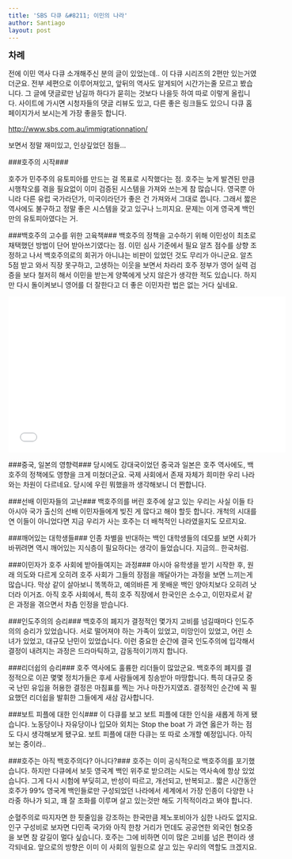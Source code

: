 ```yaml
---
title: 'SBS 다큐 &#8211; 이민의 나라'
author: Santiago
layout: post
---
```

<div id="toc"><b><span style="font-size: large;">차례</span></b></br></div>

전에 이민 역사 다큐 소개해주신 분의 글이 있었는데.. 이 다큐 시리즈의 2편만 있는거였더군요. 전부 세편으로 이루어져있고, 앞뒤의 역사도 알게되어 시간가는줄 모르고 봤습니다. 그 글에 댓글로만 남길까 하다가 묻히는 것보다 나을듯 하여 따로 이렇게 올립니다. 사이트에 가시면 시청자들의 댓글 리뷰도 있고, 다른 좋은 링크들도 있으니 다큐 홈페이지가서 보시는게 가장 좋을듯 합니다.

<a href="http://www.sbs.com.au/immigrationnation/" target="_blank">http://www.sbs.com.au/immigrationnation/</a>

보면서 정말 재미있고, 인상깊었던 점들&#8230;

###호주의 시작###

호주가 민주주의 유토피아를 만드는 걸 목표로 시작했다는 점. 호주는 늦게 발견된 만큼 시행착오를 겪을 필요없이 이미 검증된 시스템을 가져와 쓰는게 참 많습니다. 영국뿐 아니라 다른 유럽 국가라던가, 미국이라던가 좋은 건 가져와서 그대로 씁니다. 그래서 짧은 역사에도 불구하고 정말 좋은 시스템을 갖고 있구나 느끼지요. 문제는 이게 영국계 백인만의 유토피아였다는 거.

###백호주의 고수를 위한 고육책###
백호주의 정책을 고수하기 위해 이민성이 최초로 채택했던 방법이 단어 받아쓰기였다는 점. 이민 심사 기준에서 필요 알츠 점수를 상향 조정하고 나서 백호주의로의 회귀가 아니냐는 비판이 있었던 것도 무리가 아니군요. 알츠 5점 받고 와서 직장 못구하고, 고생하는 이웃을 보면서 차라리 호주 정부가 영어 실력 검증을 보다 철저히 해서 이민을 받는게 양쪽에게 낫지 않은가 생각한 적도 있습니다. 하지만 다시 돌이켜보니 영어를 더 잘한다고 더 좋은 이민자란 법은 없는 거다 싶네요.

<iframe src="//www.youtube.com/embed/LKvjltPLI0k" width="560px" height="315px" frameborder="0" scrolling="no" allowfullscreen=""></iframe>


###중국, 일본의 영향력###
당시에도 강대국이었던 중국과 일본은 호주 역사에도, 백호주의 정책에도 영향을 크게 미쳤더군요. 국제 사회에서 존재 자체가 희미한 우리 나라와는 차원이 다르네요. 당시에 우린 뭐했을까 생각해보니 더 짠합니다.

###선배 이민자들의 고난###
백호주의를 버린 호주에 살고 있는 우리는 사실 이들 타 아시아 국가 출신의 선배 이민자들에게 빚진 게 많다고 해야 할듯 합니다. 개척의 시대를 연 이들이 아니었다면 지금 우리가 사는 호주는 더 배척적인 나라였을지도 모르지요.

###깨어있는 대학생들###
인종 차별을 반대하는 백인 대학생들의 데모를 보면 사회가 바뀌려면 역시 깨어있는 지식층이 필요하다는 생각이 들었습니다. 지금의.. 한국처럼.

###이민자가 호주 사회에 받아들여지는 과정###
아시아 유학생을 받기 시작한 후, 원래 의도와 다르게 오히려 호주 사회가 그들의 장점을 깨달아가는 과정을 보면 느끼는게 많습니다. 막상 같이 살아보니 똑똑하고, 예의바른 게 못배운 백인 양아치보다 오히려 낫더라 이거죠. 아직 호주 사회에서, 특히 호주 직장에서 한국인은 소수고, 이민자로서 같은 과정을 겪으면서 차츰 인정을 받습니다.

###인도주의의 승리###
백호주의 폐지가 결정적인 몇가지 고비를 넘길때마다 인도주의의 승리가 있었습니다. 서로 떨어져야 하는 가족이 있었고, 미망인이 있었고, 어린 소녀가 있었고, 대규모 난민이 있었습니다. 이런 중요한 순간에 결국 인도주의에 입각해서 결정이 내려지는 과정은 드라마틱하고, 감동적이기까지 합니다.

###리더쉽의 승리###
호주 역사에도 훌륭한 리더들이 많았군요. 백호주의 폐지를 결정적으로 이끈 몇몇 정치가들은 후세 사람들에게 칭송받아 마땅합니다. 특히 대규모 중국 난민 유입을 허용한 결정은 마침표를 찍는 거나 마찬가지였죠. 결정적인 순간에 꼭 필요했던 리더쉽을 발휘한 그들에게 새삼 감사합니다.

###보트 피플에 대한 인식###
이 다큐를 보고 보트 피플에 대한 인식을 새롭게 하게 됐습니다. 노동당이나 자유당이나 입모아 외치는 Stop the boat 가 과연 옳은가 하는 점도 다시 생각해보게 됐구요. 보트 피플에 대한 다큐는 또 따로 소개할 예정입니다. 아직 보는 중이라..

###호주는 아직 백호주의다? 아니다?###
호주는 이미 공식적으로 백호주의를 포기했습니다. 하지만 다큐에서 보듯 영국계 백인 위주로 받으려는 시도는 역사속에 항상 있었습니다. 그게 다시 시험에 부딪히고, 반성이 따르고, 개선되고, 반복되고.. 짧은 시간동안 호주가 99% 영국계 백인들로만 구성되었던 나라에서 세계에서 가장 인종이 다양한 나라중 하나가 되고, 꽤 잘 조화를 이루며 살고 있는것만 해도 기적적이라고 봐야 합니다.

순혈주의로 따지자면 한 핏줄임을 강조하는 한국만큼 제노포비아가 심한 나라도 없지요. 인구 구성비로 보자면 다민족 국가와 아직 한창 거리가 먼데도 공공연한 외국인 혐오증을 보면 참 갈길이 멀다 싶습니다. 호주는 그에 비하면 이미 많은 고비를 넘은 편이라 생각되네요. 앞으로의 방향은 이미 이 사회의 일원으로 살고 있는 우리의 역할도 크겠지요.
